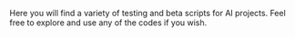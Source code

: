 Here you will find a variety of testing and beta scripts for AI projects. Feel free to explore and use any of the codes if you wish.
